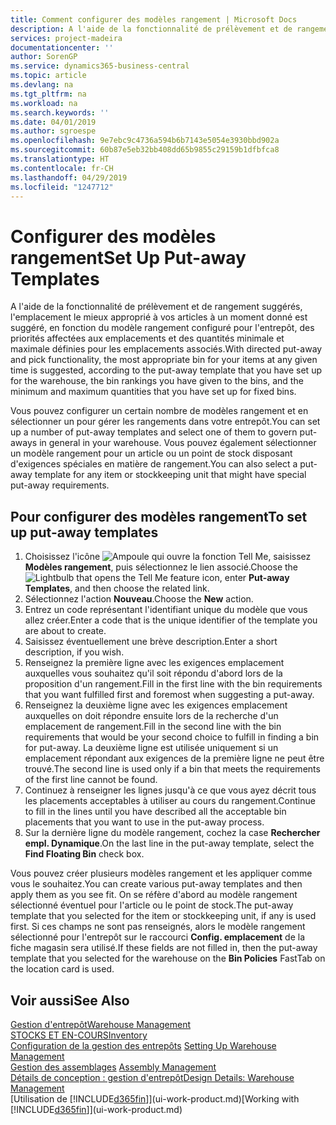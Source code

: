 ```yaml
---
title: Comment configurer des modèles rangement | Microsoft Docs
description: A l'aide de la fonctionnalité de prélèvement et de rangement suggérés, l'emplacement le mieux approprié à vos articles à un moment donné est suggéré, en fonction du modèle rangement configuré pour l'entrepôt, des priorités affectées aux emplacements et des quantités minimale et maximale définies pour les emplacements associés.
services: project-madeira
documentationcenter: ''
author: SorenGP
ms.service: dynamics365-business-central
ms.topic: article
ms.devlang: na
ms.tgt_pltfrm: na
ms.workload: na
ms.search.keywords: ''
ms.date: 04/01/2019
ms.author: sgroespe
ms.openlocfilehash: 9e7ebc9c4736a594b6b7143e5054e3930bbd902a
ms.sourcegitcommit: 60b87e5eb32bb408dd65b9855c29159b1dfbfca8
ms.translationtype: HT
ms.contentlocale: fr-CH
ms.lasthandoff: 04/29/2019
ms.locfileid: "1247712"
---
```

# <a name="set-up-put-away-templates"></a><span data-ttu-id="50f1c-103">Configurer des modèles rangement</span><span class="sxs-lookup"><span data-stu-id="50f1c-103">Set Up Put-away Templates</span></span>
<span data-ttu-id="50f1c-104">A l'aide de la fonctionnalité de prélèvement et de rangement suggérés, l'emplacement le mieux approprié à vos articles à un moment donné est suggéré, en fonction du modèle rangement configuré pour l'entrepôt, des priorités affectées aux emplacements et des quantités minimale et maximale définies pour les emplacements associés.</span><span class="sxs-lookup"><span data-stu-id="50f1c-104">With directed put-away and pick functionality, the most appropriate bin for your items at any given time is suggested, according to the put-away template that you have set up for the warehouse, the bin rankings you have given to the bins, and the minimum and maximum quantities that you have set up for fixed bins.</span></span>  

<span data-ttu-id="50f1c-105">Vous pouvez configurer un certain nombre de modèles rangement et en sélectionner un pour gérer les rangements dans votre entrepôt.</span><span class="sxs-lookup"><span data-stu-id="50f1c-105">You can set up a number of put-away templates and select one of them to govern put-aways in general in your warehouse.</span></span> <span data-ttu-id="50f1c-106">Vous pouvez également sélectionner un modèle rangement pour un article ou un point de stock disposant d'exigences spéciales en matière de rangement.</span><span class="sxs-lookup"><span data-stu-id="50f1c-106">You can also select a put-away template for any item or stockkeeping unit that might have special put-away requirements.</span></span>  

## <a name="to-set-up-put-away-templates"></a><span data-ttu-id="50f1c-107">Pour configurer des modèles rangement</span><span class="sxs-lookup"><span data-stu-id="50f1c-107">To set up put-away templates</span></span>  
1.  <span data-ttu-id="50f1c-108">Choisissez l'icône ![Ampoule qui ouvre la fonction Tell Me](media/ui-search/search_small.png "Dites-moi ce que vous voulez faire"), saisissez **Modèles rangement**, puis sélectionnez le lien associé.</span><span class="sxs-lookup"><span data-stu-id="50f1c-108">Choose the ![Lightbulb that opens the Tell Me feature](media/ui-search/search_small.png "Tell me what you want to do") icon, enter **Put-away Templates**, and then choose the related link.</span></span>  
2.  <span data-ttu-id="50f1c-109">Sélectionnez l'action **Nouveau**.</span><span class="sxs-lookup"><span data-stu-id="50f1c-109">Choose the **New** action.</span></span>  
3.  <span data-ttu-id="50f1c-110">Entrez un code représentant l'identifiant unique du modèle que vous allez créer.</span><span class="sxs-lookup"><span data-stu-id="50f1c-110">Enter a code that is the unique identifier of the template you are about to create.</span></span>  
4.  <span data-ttu-id="50f1c-111">Saisissez éventuellement une brève description.</span><span class="sxs-lookup"><span data-stu-id="50f1c-111">Enter a short description, if you wish.</span></span>  
5.  <span data-ttu-id="50f1c-112">Renseignez la première ligne avec les exigences emplacement auxquelles vous souhaitez qu'il soit répondu d'abord lors de la proposition d'un rangement.</span><span class="sxs-lookup"><span data-stu-id="50f1c-112">Fill in the first line with the bin requirements that you want fulfilled first and foremost when suggesting a put-away.</span></span>  
6.  <span data-ttu-id="50f1c-113">Renseignez la deuxième ligne avec les exigences emplacement auxquelles on doit répondre ensuite lors de la recherche d'un emplacement de rangement.</span><span class="sxs-lookup"><span data-stu-id="50f1c-113">Fill in the second line with the bin requirements that would be your second choice to fulfill in finding a bin for put-away.</span></span> <span data-ttu-id="50f1c-114">La deuxième ligne est utilisée uniquement si un emplacement répondant aux exigences de la première ligne ne peut être trouvé.</span><span class="sxs-lookup"><span data-stu-id="50f1c-114">The second line is used only if a bin that meets the requirements of the first line cannot be found.</span></span>  
7.  <span data-ttu-id="50f1c-115">Continuez à renseigner les lignes jusqu'à ce que vous ayez décrit tous les placements acceptables à utiliser au cours du rangement.</span><span class="sxs-lookup"><span data-stu-id="50f1c-115">Continue to fill in the lines until you have described all the acceptable bin placements that you want to use in the put-away process.</span></span>  
8.  <span data-ttu-id="50f1c-116">Sur la dernière ligne du modèle rangement, cochez la case **Rechercher empl. Dynamique**.</span><span class="sxs-lookup"><span data-stu-id="50f1c-116">On the last line in the put-away template, select the **Find Floating Bin** check box.</span></span>  

<span data-ttu-id="50f1c-117">Vous pouvez créer plusieurs modèles rangement et les appliquer comme vous le souhaitez.</span><span class="sxs-lookup"><span data-stu-id="50f1c-117">You can create various put-away templates and then apply them as you see fit.</span></span> <span data-ttu-id="50f1c-118">On se réfère d'abord au modèle rangement sélectionné éventuel pour l'article ou le point de stock.</span><span class="sxs-lookup"><span data-stu-id="50f1c-118">The put-away template that you selected for the item or stockkeeping unit, if any is used first.</span></span> <span data-ttu-id="50f1c-119">Si ces champs ne sont pas renseignés, alors le modèle rangement sélectionné pour l'entrepôt sur le raccourci **Config. emplacement** de la fiche magasin sera utilisé.</span><span class="sxs-lookup"><span data-stu-id="50f1c-119">If these fields are not filled in, then the put-away template that you selected for the warehouse on the **Bin Policies** FastTab on the location card is used.</span></span>  

## <a name="see-also"></a><span data-ttu-id="50f1c-120">Voir aussi</span><span class="sxs-lookup"><span data-stu-id="50f1c-120">See Also</span></span>  
[<span data-ttu-id="50f1c-121">Gestion d'entrepôt</span><span class="sxs-lookup"><span data-stu-id="50f1c-121">Warehouse Management</span></span>](warehouse-manage-warehouse.md)  
[<span data-ttu-id="50f1c-122">STOCKS ET EN-COURS</span><span class="sxs-lookup"><span data-stu-id="50f1c-122">Inventory</span></span>](inventory-manage-inventory.md)  
<span data-ttu-id="50f1c-123">[Configuration de la gestion des entrepôts](warehouse-setup-warehouse.md)   </span><span class="sxs-lookup"><span data-stu-id="50f1c-123">[Setting Up Warehouse Management](warehouse-setup-warehouse.md)   </span></span>  
<span data-ttu-id="50f1c-124">[Gestion des assemblages](assembly-assemble-items.md)  </span><span class="sxs-lookup"><span data-stu-id="50f1c-124">[Assembly Management](assembly-assemble-items.md)  </span></span>  
[<span data-ttu-id="50f1c-125">Détails de conception : gestion d'entrepôt</span><span class="sxs-lookup"><span data-stu-id="50f1c-125">Design Details: Warehouse Management</span></span>](design-details-warehouse-management.md)  
<span data-ttu-id="50f1c-126">[Utilisation de [!INCLUDE[d365fin](includes/d365fin_md.md)]](ui-work-product.md)</span><span class="sxs-lookup"><span data-stu-id="50f1c-126">[Working with [!INCLUDE[d365fin](includes/d365fin_md.md)]](ui-work-product.md)</span></span>
